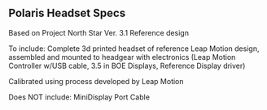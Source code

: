 ## Polaris Headset Specs

Based on Project North Star Ver. 3.1 Reference design

To include:
Complete 3d printed headset of reference Leap Motion design, assembled and mounted to headgear with electronics (Leap Motion Controller w/USB cable, 3.5 in BOE Displays, Reference Display driver)

Calibrated using process developed by Leap Motion

Does NOT include:
MiniDisplay Port Cable





